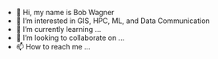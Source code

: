 - 👋 Hi, my name is Bob Wagner
- 👀 I’m interested in GIS, HPC, ML, and Data Communication
- 🌱 I’m currently learning ...
- 💞️ I’m looking to collaborate on ...
- 📫 How to reach me ...

<!---
rwagner32/rwagner32 is a ✨ special ✨ repository because its `README.md` (this file) appears on your GitHub profile.
You can click the Preview link to take a look at your changes.
--->
